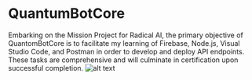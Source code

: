 # QuantumBotCore
Embarking on the Mission Project for Radical AI, the primary objective of QuantomBotCore is to facilitate my learning of Firebase, Node.js, Visual Studio Code, and Postman in order to develop and deploy API endpoints. These tasks are comprehensive and will culminate in certification upon successful completion.
![alt text](https://ai.radicalai.app/_next/image?url=https%3A%2F%2Ffirebasestorage.googleapis.com%2Fv0%2Fb%2Fradicalx-68127.appspot.com%2Fo%2FQuantamBot%2520Core%252FQuantumBot%2520Core.png%3Falt%3Dmedia%26token%3D367c89d2-197f-48ac-a2c4-49e00f796659&w=1920&q=75)
